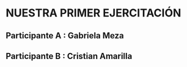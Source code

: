# NUESTRA PRIMER EJERCITACIÓN

## Participante A : Gabriela Meza
## Participante B : Cristian Amarilla
